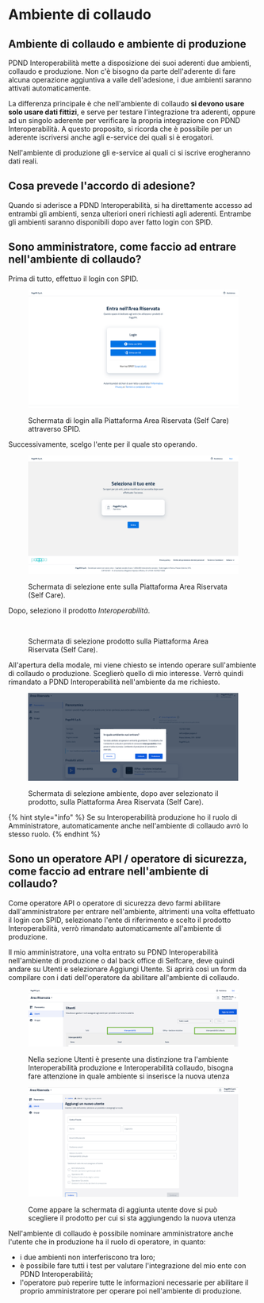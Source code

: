# Ambiente di collaudo

## Ambiente di collaudo e ambiente di produzione

PDND Interoperabilità mette a disposizione dei suoi aderenti due ambienti, collaudo e produzione. Non c'è bisogno da parte dell'aderente di fare alcuna operazione aggiuntiva a valle dell'adesione, i due ambienti saranno attivati automaticamente.

La differenza principale è che nell'ambiente di collaudo **si devono usare solo usare dati fittizi**, e serve per testare l'integrazione tra aderenti, oppure ad un singolo aderente per verificare la propria integrazione con PDND Interoperabilità. A questo proposito, si ricorda che è possibile per un aderente iscriversi anche agli e-service dei quali si è erogatori.&#x20;

Nell'ambiente di produzione gli e-service ai quali ci si iscrive erogheranno dati reali.

## Cosa prevede l'accordo di adesione?

Quando si aderisce a PDND Interoperabilità, si ha direttamente accesso ad entrambi gli ambienti, senza ulteriori oneri richiesti agli aderenti. Entrambe gli ambienti saranno disponibili dopo aver fatto login con SPID.

## Sono amministratore, come faccio ad entrare nell'ambiente di collaudo?

Prima di tutto, effettuo il login con SPID.

<figure><img src="../.gitbook/assets/interop_ambiente_test_01.png" alt=""><figcaption><p>Schermata di login alla Piattaforma Area Riservata (Self Care) attraverso SPID.</p></figcaption></figure>

Successivamente, scelgo l'ente per il quale sto operando.

<figure><img src="../.gitbook/assets/interop_ambiente_test_02.png" alt=""><figcaption><p>Schermata di selezione ente sulla Piattaforma Area Riservata (Self Care).</p></figcaption></figure>

Dopo, seleziono il prodotto _Interoperabilità_.

<figure><img src="../.gitbook/assets/Interoperabilità nuovo layout.png" alt=""><figcaption><p>Schermata di selezione prodotto sulla Piattaforma Area Riservata (Self Care).</p></figcaption></figure>

All'apertura della modale, mi viene chiesto se intendo operare sull'ambiente di collaudo o produzione. Sceglierò quello di mio interesse. Verrò quindi rimandato a PDND Interoperabilità nell'ambiente da me richiesto.

<figure><img src="../.gitbook/assets/interop collaudo.png" alt=""><figcaption><p>Schermata di selezione ambiente, dopo aver selezionato il prodotto, sulla Piattaforma Area Riservata (Self Care).</p></figcaption></figure>

{% hint style="info" %}
Se su Interoperabilità produzione ho il ruolo di Amministratore, automaticamente anche nell'ambiente di collaudo avrò lo stesso ruolo.
{% endhint %}

## Sono un operatore API / operatore di sicurezza, come faccio ad entrare nell'ambiente di collaudo?

Come operatore API o operatore di sicurezza devo farmi abilitare dall'amministratore per entrare nell'ambiente, altrimenti una volta effettuato il login con SPID, selezionato l'ente di riferimento e scelto il prodotto Interoperabilità, verrò rimandato automaticamente all'ambiente di produzione.

Il mio amministratore, una volta entrato su PDND Interoperabilità nell'ambiente di produzione o dal back office di Selfcare, deve quindi andare su Utenti e selezionare Aggiungi Utente. Si aprirà così un form da compilare con i dati dell'operatore da abilitare all'ambiente di collaudo.

<figure><img src="../.gitbook/assets/doppio ambiente interop + collaudo.png" alt=""><figcaption><p>Nella sezione Utenti è presente una distinzione tra l'ambiente Interoperabilità produzione e Interoperabilità collaudo, bisogna fare attenzione in quale ambiente si inserisce la nuova utenza</p></figcaption></figure>

<figure><img src="../.gitbook/assets/collaudo aggiungi utente.png" alt=""><figcaption><p>Come appare la schermata di aggiunta utente dove si può scegliere il prodotto per cui si sta aggiungendo la nuova utenza</p></figcaption></figure>

Nell'ambiente di collaudo è possibile nominare amministratore anche l'utente che in produzione ha il ruolo di operatore, in quanto:

* &#x20;i due ambienti non interferiscono tra loro;
* è possibile fare tutti i test per valutare l'integrazione del mio ente con PDND Interoperabilità;
* l'operatore può reperire tutte le informazioni necessarie per abilitare il proprio amministratore per operare poi nell'ambiente di produzione.
